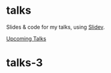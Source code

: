# talks

Slides &amp; code for my talks, using [Slidev](https://sli.dev).

[Upcoming Talks](https://antfu.me/talks)
# talks-3
